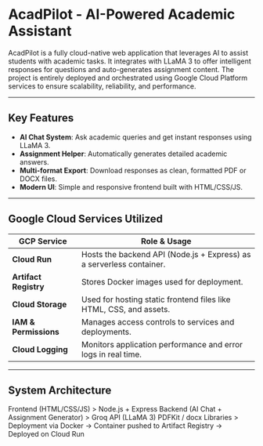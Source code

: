 
# AcadPilot - AI-Powered Academic Assistant

AcadPilot is a fully cloud-native web application that leverages AI to assist students with academic tasks. It integrates with LLaMA 3 to offer intelligent responses for questions and auto-generates assignment content. The project is entirely deployed and orchestrated using Google Cloud Platform services to ensure scalability, reliability, and performance.

---

## Key Features

- **AI Chat System**: Ask academic queries and get instant responses using LLaMA 3.
- **Assignment Helper**: Automatically generates detailed academic answers.
- **Multi-format Export**: Download responses as clean, formatted PDF or DOCX files.
- **Modern UI**: Simple and responsive frontend built with HTML/CSS/JS.

---

## Google Cloud Services Utilized

| GCP Service              | Role & Usage                                                                 |
|--------------------------|------------------------------------------------------------------------------|
| **Cloud Run**            | Hosts the backend API (Node.js + Express) as a serverless container.        |
| **Artifact Registry**    | Stores Docker images used for deployment.                                    |
| **Cloud Storage** | Used for hosting static frontend files like HTML, CSS, and assets.           |
| **IAM & Permissions**    | Manages access controls to services and deployments.                         |
| **Cloud Logging**        | Monitors application performance and error logs in real time.                |

---

## System Architecture

Frontend (HTML/CSS/JS) >
Node.js + Express Backend (AI Chat + Assignment Generator) >
Groq API (LLaMA 3) PDFKit / docx Libraries >
Deployment via Docker → Container pushed to Artifact Registry → Deployed on Cloud Run
